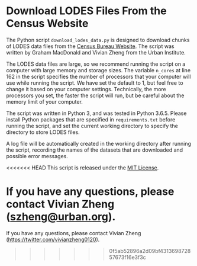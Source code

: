 # Download LODES Files From the Census Website

The Python script `download_lodes_data.py` is designed to download chunks of LODES data files from the [Census Bureau Website](https://lehd.ces.census.gov/data/#lodes). The script was written by Graham MacDonald and Vivian Zheng from the Urban Institute. 

The LODES data files are large, so we recommend running the script on a computer with large memory and storage sizes. The variable `n_cores` at line 162 in the script specifies the number of processors that your computer will use while running the script. We have set the default to 1, but feel free to change it based on your computer settings. Technically, the more processors you set, the faster the script will run, but be careful about the memory limit of your computer. 

The script was written in Python 3, and was tested in Python 3.6.5. Please install Python packages that are specified in `requirements.txt` before running the script, and set the current working directory to specify the directory to store LODES files.

A log file will be automatically created in the working directory after running the script, recording the names of the datasets that are downloaded and possible error messages.

<<<<<<< HEAD
This script is released under the [MIT License](https://github.com/UrbanInstitute/lodes-data-downloads/blob/master/LICENSE). 

If you have any questions, please contact Vivian Zheng (szheng@urban.org).
=======
If you have any questions, please contact Vivian Zheng (https://twitter.com/vivianzheng0120).
>>>>>>> 0f5ab52896a2d09bf431369872857673f16e3f3c
